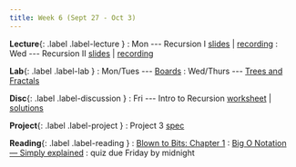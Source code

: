 ```yaml
---
title: Week 6 (Sept 27 - Oct 3)
---
```


**Lecture**{: .label .label-lecture }
: Mon --- Recursion I [slides](https://docs.google.com/presentation/d/1uwGIeJURc1U6K8I4g_C2T_Lu-9kgwt7sciHZY0O2Pxs/edit?usp=sharing) \| [recording](https://drive.google.com/file/d/1_4LBbjYEwQEH-Kho34Gp53YyOn0lapwe/view?usp=sharing)
: Wed --- Recursion II [slides](https://docs.google.com/presentation/d/1RiaZ6nElMpHBZtWEN14sEXobnT1bGjeF3QTRrxyR8yQ/edit?usp=sharing) \| [recording](https://drive.google.com/file/d/1cw19m2wTCEJrq_prF0Beqj-1LkzuYpep/view?usp=sharing)

**Lab**{: .label .label-lab }
: Mon/Tues --- [Boards](https://beautyjoy.github.io/bjc-r/topic/topic.html?topic=berkeley_bjc/lists/tic-tac-toe.topic&course=cs10_fa21.html&novideo&noreading&noassignment)
: Wed/Thurs --- [Trees and Fractals](https://beautyjoy.github.io/bjc-r/topic/topic.html?topic=berkeley_bjc/recur/recursion-trees-fractals.topic&course=cs10_fa21.html&novideo&noreading&noassignment)

**Disc**{: .label .label-discussion }
: Fri --- Intro to Recursion [worksheet](https://drive.google.com/file/d/1Er23a6vSllONQHm99eVpikl9RMboiOey/view?usp=sharing) \| [solutions](https://drive.google.com/file/d/1S28B8m7-b6QrpZQJ0kFY43Te3vqvlQsB/view?usp=sharing)

**Project**{: .label .label-project }
: Project 3 [spec](https://docs.google.com/document/d/1fd5che5Rt00Q-jFO_3erjReEAbSu42mG7lRa9Oru6kE/edit?usp=sharing)

**Reading**{: .label .label-reading }
: [Blown to Bits: Chapter 1](http://cs10.org/sp19/resources/readings/btb/chapter1.pdf)
: [Big O Notation — Simply explained](https://www.freecodecamp.org/news/big-o-notation-simply-explained-with-illustrations-and-video-87d5a71c0174/)
: quiz due Friday by midnight
